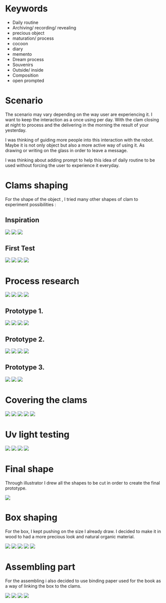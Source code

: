 # Keywords 
- Daily routine
- Archiving/ recording/ revealing
- precious object
- maturation/ process
- cocoon
- diary
- memento
- Dream process
- Souvenirs
- Outside/ inside
- Composition
- open prompted

# Scenario 

The scenario may vary depending on the way user are experiencing it. I want to keep the interaction as a once using per day. With the clam closing at night to process and the delivering in the morning the result of your yesterday.

I was thinking of guiding more people into this interaction with the robot. Maybe it is not only object but also a more active way of using it. As drawing or writing on the glass in order to leave a message.

I was thinking about adding prompt to help this idea of daily routine to be used without forcing the user to experience it everyday.



# Clams shaping

For the shape of the object , I tried many other shapes of clam to experiment possibilities :

## Inspiration 
![](images/inspi.jpg)
![](images/inspi2.jpg)
![](images/inspi3.jpg)

## First Test

![](images/basic_proto4.jpeg)
![](images/basic_proto1.jpeg)
![](images/basic_proto2.jpeg)
![](images/basic_proto3.jpeg)

# Process research


![](images/final_proto11.jpeg)
![](images/final_proto7.jpeg)
![](images/proto.png)
![](images/final_proto8.jpeg)



## Prototype 1.

![](images/new_proto1.jpeg)
![](images/new_proto2.jpeg)
![](images/new_proto3.jpeg)
![](images/new_proto5.jpeg)

## Prototype 2.

![](images/new_proto6.jpeg)
![](images/new_proto7.jpeg)
![](images/new_proto8.jpeg)
![](images/new_proto9.jpeg)

## Prototype 3.
![](images/new_proto11.jpeg)
![](images/new_proto12.jpeg)
![](images/new_proto13.jpeg)

# Covering the clams 

![](images/final_proto2.jpeg)
![](images/final_proto3.jpeg)
![](images/final_proto4.jpeg)
![](images/final_proto5.jpeg)
![](images/final_proto6.jpeg)

# Uv light testing
![](images/uv_test4.jpeg)
![](images/uv_test1.jpeg)
![](images/uv_test2.jpeg)
![](images/uv_test3.jpeg)


# Final shape

Through illustrator I drew all the shapes to be cut in order to create the final prototype.

![](images/file.jpeg)

# Box shaping 

For the box, I kept pushing on the size I already draw.
I decided to make it in wood to had a more precious look and natural organic material.

![](images/box_shaping6.jpeg)
![](images/box_shaping2.jpeg)
![](images/box_shaping1.jpeg)
![](images/box_shaping3.jpeg)
![](images/box_shaping5.jpeg)


# Assembling part

For the assembling i also decided to use binding paper used for the book as a way of linking the box to the clams. 

![](images/assembling1.jpeg)
![](images/assembling2.jpeg)
![](images/assembling3.jpeg)
![](images/assembling5.jpeg)


